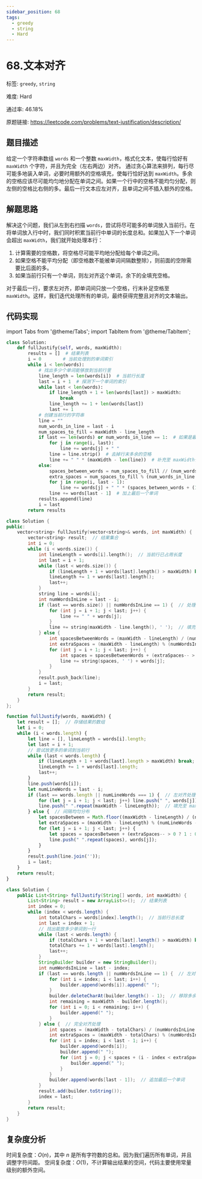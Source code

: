```yaml
---
sidebar_position: 68
tags:
  - greedy
  - string
  - Hard
---
```


# 68.文本对齐

标签: `greedy`, `string`

难度: Hard

通过率: 46.18%

原题链接: https://leetcode.com/problems/text-justification/description/

## 题目描述
给定一个字符串数组 `words` 和一个整数 `maxWidth`，格式化文本，使每行恰好有 `maxWidth` 个字符，并且为完全（左右两边）对齐。 通过贪心算法来排列，每行尽可能多地装入单词，必要时用额外的空格填充，使每行恰好达到 `maxWidth`。多余的空格应该尽可能均匀地分配在单词之间。如果一个行中的空格不能均匀分配，则左侧的空格比右侧的多。最后一行文本应左对齐，且单词之间不插入额外的空格。

## 解题思路
解决这个问题，我们从左到右扫描 `words`，尝试将尽可能多的单词放入当前行。在将单词放入行中时，我们同时积累当前行中单词的长度总和。如果加入下一个单词会超出 `maxWidth`，我们就开始处理本行：

1. 计算需要的空格数，将空格尽可能平均地分配给每个单词之间。
2. 如果空格不能平均分配（即空格数不能被单词间隔数整除），则前面的空隙需要比后面的多。
3. 如果当前行只有一个单词，则左对齐这个单词，余下的全填充空格。

对于最后一行，要求左对齐，即单词间只放一个空格，行末补足空格至 `maxWidth`。这样，我们迭代处理所有的单词，最终获得完整且对齐的文本输出。

## 代码实现
import Tabs from '@theme/Tabs';
import TabItem from '@theme/TabItem';

<Tabs>
<TabItem value="python" label="Python">

```python
class Solution:    
    def fullJustify(self, words, maxWidth):
        results = []  # 结果列表
        i = 0        # 当前处理到的单词索引
        while i < len(words):
            # 找出多少个单词能够放到当前行里
            line_length = len(words[i])  # 当前行长度
            last = i + 1  # 探测下一个单词的索引
            while last < len(words):
                if line_length + 1 + len(words[last]) > maxWidth:
                    break
                line_length += 1 + len(words[last])
                last += 1
            # 创建当前行的字符串
            line = ""
            num_words_in_line = last - i
            num_spaces_to_fill = maxWidth - line_length
            if last == len(words) or num_words_in_line == 1:  # 如果是最后一行或只有一个单词
                for j in range(i, last):
                    line += words[j] + " "
                line = line.strip()  # 去掉行末多余的空格
                line += " " * (maxWidth - len(line))  # 补充至 maxWidth长度
            else:
                spaces_between_words = num_spaces_to_fill // (num_words_in_line - 1)
                extra_spaces = num_spaces_to_fill % (num_words_in_line - 1)
                for j in range(i, last - 1):
                    line += words[j] + " " * (spaces_between_words + (1 if j - i < extra_spaces else 0))
                line += words[last - 1]  # 加上最后一个单词
            results.append(line)
            i = last
        return results
```

</TabItem>
<TabItem value="cpp" label="C++">

```cpp
class Solution {
public:
    vector<string> fullJustify(vector<string>& words, int maxWidth) {
        vector<string> result;  // 结果集合
        int i = 0;
        while (i < words.size()) {
            int lineLength = words[i].length();  // 当前行已占用长度
            int last = i + 1;
            while (last < words.size()) {
                if (lineLength + 1 + words[last].length() > maxWidth) break;
                lineLength += 1 + words[last].length();
                last++;
            }
            string line = words[i];
            int numWordsInLine = last - i;
            if (last == words.size() || numWordsInLine == 1) {  // 处理最后一行或只有一个单词
                for (int j = i + 1; j < last; j++) {
                    line += " " + words[j];
                }
                line += string(maxWidth - line.length(), ' ');  // 填充空格至 maxWidth
            } else {
                int spacesBetweenWords = (maxWidth - lineLength) / (numWordsInLine - 1);
                int extraSpaces = (maxWidth - lineLength) % (numWordsInLine - 1);
                for (int j = i + 1; j < last; j++) {
                    int spaces = spacesBetweenWords + (extraSpaces-- > 0 ? 1 : 0);
                    line += string(spaces, ' ') + words[j];
                }
            }
            result.push_back(line);
            i = last;
        }
        return result;
    }
};
```

</TabItem>
<TabItem value="javascript" label="JavaScript">

```javascript
function fullJustify(words, maxWidth) {
    let result = [];  // 存储结果的数组
    let i = 0;
    while (i < words.length) {
        let line = [], lineLength = words[i].length;
        let last = i + 1;
        // 尝试放更多的单词到当前行
        while (last < words.length) {
            if (lineLength + 1 + words[last].length > maxWidth) break;
            lineLength += 1 + words[last].length;
            last++;
        }
        line.push(words[i]);
        let numLineWords = last - i;
        if (last == words.length || numLineWords === 1) {  // 左对齐处理
            for (let j = i + 1; j < last; j++) line.push(" ", words[j]);
            line.push(" ".repeat(maxWidth - lineLength));  // 填充至 maxWidth
        } else {  // 间隔均匀分布
            let spacesBetween = Math.floor((maxWidth - lineLength) / (numLineWords - 1));
            let extraSpaces = (maxWidth - lineLength) % (numLineWords - 1);
            for (let j = i + 1; j < last; j++) {
                let spaces = spacesBetween + (extraSpaces-- > 0 ? 1 : 0);
                line.push(" ".repeat(spaces), words[j]);
            }
        }
        result.push(line.join(''));
        i = last;
    }
    return result;
}
```

</TabItem>
<TabItem value="java" label="Java">

```java
class Solution {
    public List<String> fullJustify(String[] words, int maxWidth) {
        List<String> result = new ArrayList<>();  // 结果列表
        int index = 0;
        while (index < words.length) {
            int totalChars = words[index].length();  // 当前行总长度
            int last = index + 1;
            // 找出能放多少单词到一行
            while (last < words.length) {
                if (totalChars + 1 + words[last].length() > maxWidth) break;
                totalChars += 1 + words[last].length();
                last++;
            }
            StringBuilder builder = new StringBuilder();
            int numWordsInLine = last - index;
            if (last == words.length || numWordsInLine == 1) {  // 左对齐处理
                for (int i = index; i < last; i++) {
                    builder.append(words[i]).append(" ");
                }
                builder.deleteCharAt(builder.length() - 1);  // 移除多余空格
                int remaining = maxWidth - builder.length();
                for (int i = 0; i < remaining; i++) {
                    builder.append(" ");
                }
            } else {  // 完全对齐处理
                int spaces = (maxWidth - totalChars) / (numWordsInLine - 1);
                int extraSpaces = (maxWidth - totalChars) % (numWordsInLine - 1);
                for (int i = index; i < last - 1; i++) {
                    builder.append(words[i]);
                    builder.append(" ");
                    for (int j = 0; j < spaces + (i - index < extraSpaces ? 1 : 0); j++) {
                        builder.append(" ");
                    }
                }
                builder.append(words[last - 1]);  // 追加最后一个单词
            }
            result.add(builder.toString());
            index = last;
        }
        return result;
    }
}
```

</TabItem>
</Tabs>

## 复杂度分析
时间复杂度：$O(n)$，其中 $n$ 是所有字符数的总和。因为我们遍历所有单词，并且调整字符间距。
空间复杂度：$O(1)$，不计算输出结果的空间，代码主要使用常量级别的额外空间。

